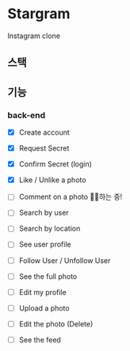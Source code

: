# Stargram
Instagram clone 

## 스택

## 기능

### back-end
- [x] Create account
- [x] Request Secret
- [x] Confirm Secret (login) 
- [x] Like / Unlike a photo
- [ ] Comment on a photo 💪🏻하는 중!
- [ ] Search by user
- [ ] Search by location
- [ ] See user profile
- [ ] Follow User / Unfollow User
- [ ] See the full photo
- [ ] Edit my profile
- [ ] Upload a photo
- [ ] Edit the photo (Delete)
- [ ] See the feed

